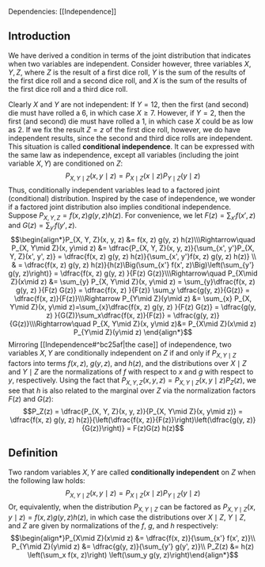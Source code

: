 Dependencies: [[Independence]]
## Introduction
We have derived a condition in terms of the joint distribution that indicates when two variables are independent. Consider however, three variables $X, Y, Z$, where $Z$ is the result of a first dice roll, $Y$ is the sum of the results of the first dice roll and a second dice roll, and $X$ is the sum of the results of the first dice roll and a third dice roll. 

Clearly $X$ and $Y$ are not independent: If $Y = 12$, then the first (and second) die must have rolled a 6, in which case $X\geq 7$. However, if $Y = 2$, then the first (and second) die must have rolled a 1, in which case $X$ could be as low as $2$. If we fix the result $Z=z$ of the first dice roll, however, we do have independent results, since the second and third dice rolls are independent. This situation is called **conditional independence**. It can be expressed with the same law as independence, except all variables (including the joint variable $X, Y$) are conditioned on $Z$:$$P_{X, Y\mid Z}(x, y\mid z) = P_{X\mid Z}(x\mid z)P_{Y\mid Z}(y\mid z)$$Thus, conditionally independent variables lead to a factored joint (conditional) distribution. Inspired by the case of independence, we wonder if a factored joint distribution also implies conditional independence. Suppose $P_{X, Y,Z} = f(x, z)g(y, z)h(z)$. For convenience, we let $F(z) = \sum_{x'} f(x', z)$ and $G(z)= \sum_{y'} f(y', z)$.$$\begin{align*}P_{X, Y, Z}(x, y, z) &= f(x, z) g(y, z) h(z)\\\Rightarrow\quad  P_{X, Y\mid Z}(x, y\mid z) &= \dfrac{P_{X, Y, Z}(x, y, z)}{\sum_{x', y'}P_{X, Y, Z}(x', y', z)} = \dfrac{f(x, z) g(y, z) h(z)}{\sum_{x', y'}f(x, z) g(y, z) h(z)} \\ & = \dfrac{f(x, z) g(y, z) h(z)}{h(z)\Big(\sum_{x'} f(x', z)\Big)\left(\sum_{y'} g(y, z)\right)} = \dfrac{f(x, z) g(y, z) }{F(z) G(z)}\\\Rightarrow\quad P_{X\mid Z}(x\mid z) &= \sum_{y} P_{X, Y\mid Z}(x, y\mid z) = \sum_{y}\dfrac{f(x, z) g(y, z) }{F(z) G(z)} = \dfrac{f(x, z) }{F(z)} \sum_y \dfrac{g(y, z)}{G(z)} = \dfrac{f(x, z)}{F(z)}\\\Rightarrow P_{Y\mid Z}(y\mid z) &= \sum_{x} P_{X, Y\mid Z}(x, y\mid z)=\sum_{x}\dfrac{f(x, z) g(y, z) }{F(z) G(z)} = \dfrac{g(y, z) }{G(Z)}\sum_x\dfrac{f(x, z)}{F(z)} = \dfrac{g(y, z)}{G(z)}\\\Rightarrow\quad P_{X, Y\mid Z}(x, y\mid z)&= P_{X\mid Z}(x\mid z) P_{Y\mid Z}(y\mid z) \end{align*}$$Mirroring [[Independence#^bc25af|the case]] of independence, two variables $X, Y$ are conditionally independent on $Z$ if and only if $P_{X, Y\mid Z}$ factors into terms $f(x, z)$, $g(y, z)$, and $h(z)$, and the distributions over $X\mid Z$ and $Y\mid Z$ are the normalizations of $f$ with respect to $x$ and $g$ with respect to $y$, respectively. Using the fact that $P_{X, Y, Z}(x, y, z) = P_{X,Y\mid Z}(x, y\mid z)P_Z(z)$, we see that $h$ is also related to the marginal over $Z$ via the normalization factors $F(z)$ and $G(z)$: $$P_Z(z) = \dfrac{P_{X, Y, Z}(x, y, z)}{P_{X, Y\mid Z}(x, y\mid z)} = \dfrac{f(x, z) g(y, z) h(z)}{\left(\dfrac{f(x, z)}{F(z)}\right)\left(\dfrac{g(y, z)}{G(z)}\right)} = F(z)G(z) h(z)$$
## Definition
Two random variables $X, Y$ are called **conditionally independent** on $Z$ when the following law holds: $$P_{X, Y\mid Z}(x, y\mid z) = P_{X\mid Z}(x\mid z)P_{Y\mid Z}(y\mid z)$$Or, equivalently, when the distribution $P_{X, Y\mid Z}$ can be factored as $P_{X, Y\mid Z}(x, y\mid z) = f(x, z)g(y, z)h(z)$, in which case the distributions over $X\mid Z$, $Y\mid Z$, and $Z$ are given by normalizations of the $f$,  $g$, and $h$ respectively: $$\begin{align*}P_{X\mid Z}(x\mid z) &= \dfrac{f(x, z)}{\sum_{x'} f(x', z)}\\ P_{Y\mid Z}(y\mid z) &= \dfrac{g(y, z)}{\sum_{y'} g(y', z)}\\ P_Z(z) &= h(z) \left(\sum_x f(x, z)\right) \left(\sum_y g(y, z)\right)\end{align*}$$